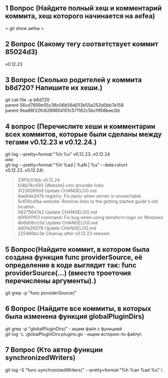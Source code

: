 

## 1 Вопрос (Найдите полный хеш и комментарий коммита, хеш которого начинается на aefea)
< git show aefea >
## 2 Вопрос (Какому тегу соответствует коммит 85024d3)
 v0.12.23
## 3 Вопрос (Сколько родителей у коммита b8d720? Напишите их хеши.)
git cat-file -p b8d720\
parent 56cd7859e05c36c06b56d013b55a252d0bb7e158\
parent 9ea88f22fc6269854151c571162c5bcf958bee2b\

## 4 вопрос (Перечислите хеши и комментарии всех коммитов, которые были сделаны между тегами v0.12.23 и v0.12.24.)
git log --pretty=format:"%h %s" v0.12.23..v0.12.24\
или\
git log --pretty=format:"%h %ad | %aN | %s" --date=short v0.12.23..v0.12.24\

> 33ff1c03bb v0.12.24\
> b14b74c493 [Website] vmc provider links\
> 3f235065b9 Update CHANGELOG.md\
> 6ae64e247b registry: Fix panic when server is unreachable\
> 5c619ca1ba website: Remove links to the getting started guide's old location\
> 06275647e2 Update CHANGELOG.md\
> d5f9411f51 command: Fix bug when using terraform login on Windows\
> 4b6d06cc5d Update CHANGELOG.md\
> dd01a35078 Update CHANGELOG.md\
> 225466bc3e Cleanup after v0.12.23 release\

## 5 Вопрос(Найдите коммит, в котором была создана функция func providerSource, её определение в коде выглядит так: func providerSource(...) (вместо троеточия перечислены аргументы).)
 git grep -p "func providerSource("
## 6 Вопрос (Найдите все коммиты, в которых была изменена функция globalPluginDirs)
git grep -p "globalPluginDirs(" - ищем файл с функцией\
git log -L :globalPluginDirs:plugins.go - ищем историю по файлу\
## 7 Вопрос (Кто автор функции synchronizedWriters)
git log -S "func synchronizedWriters(" --pretty=format:"%h %an %ad %s" \
